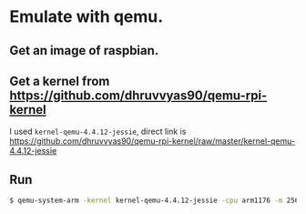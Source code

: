 # Emulate with qemu.

## Get an image of raspbian.

## Get a kernel from https://github.com/dhruvvyas90/qemu-rpi-kernel

I used `kernel-qemu-4.4.12-jessie`, direct link is https://github.com/dhruvvyas90/qemu-rpi-kernel/raw/master/kernel-qemu-4.4.12-jessie

## Run 

```bash
$ qemu-system-arm -kernel kernel-qemu-4.4.12-jessie -cpu arm1176 -m 256 -M versatilepb -append "root=/dev/sda2 panic=1 rootfstype=ext4 rw init=/bin/bash" -hda 2016-02-26-raspbian-jessie.img
```

